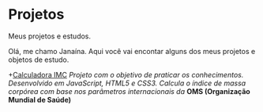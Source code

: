 # Projetos
Meus projetos e estudos.

Olá, me chamo Janaína.
Aqui você vai encontar alguns dos meus projetos e objetos de estudo.


+[Calculadora IMC](https://github.com/janainacustodio/calculadora-imc)
*Projeto com o objetivo de praticar os conhecimentos.
Desenvolvido em JavaScript, HTML5 e CSS3.
Calcula o índice de massa corpórea com base nos parâmetros internacionais da* **OMS (Organização Mundial de Saúde)**

